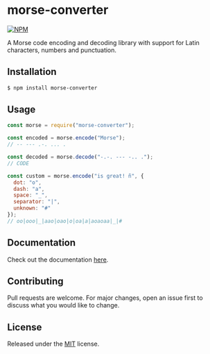 # morse-converter

[![NPM](https://nodei.co/npm/morse-converter.png)](https://nodei.co/npm/morse-converter/)

A Morse code encoding and decoding library with support for Latin characters, numbers and punctuation.

## Installation

```bash
$ npm install morse-converter
```

## Usage

```javascript
const morse = require("morse-converter");

const encoded = morse.encode("Morse");
// -- --- .-. ... .

const decoded = morse.decode("-.-. --- -.. .");
// CODE

const custom = morse.encode("is great! ñ", {
  dot: "o",
  dash: "a",
  space: "_",
  separator: "|",
  unknown: "#"
});
// oo|ooo|_|aao|oao|o|oa|a|aoaoaa|_|#
```

## Documentation

Check out the documentation [here](https://github.com/JaimermXD/morse-converter/tree/master/docs/index.md).

## Contributing

Pull requests are welcome. For major changes, open an issue first to discuss what you would like to change.

## License

Released under the [MIT](https://github.com/JaimermXD/morse-converter/blob/master/LICENSE) license.
